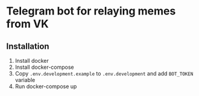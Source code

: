 # Telegram bot for relaying memes from VK

## Installation
1. Install docker
2. Install docker-compose
3. Copy `.env.development.example` to `.env.development` and add `BOT_TOKEN` variable
4. Run docker-compose up

